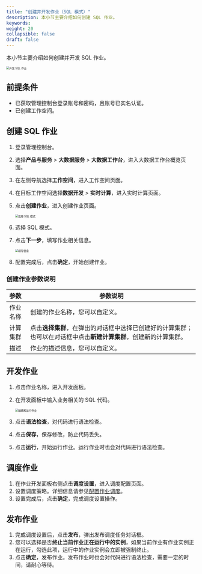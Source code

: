 ```yaml
---
title: "创建并开发作业（SQL 模式）"
description: 本小节主要介绍如何创建 SQL 作业。 
keywords: 
weight: 20
collapsible: false
draft: false
---
```


本小节主要介绍如何创建并开发 SQL 作业。

<img src="/bigdata/databench/_images/process_job_sql.png" alt="开发 SQL 作业" style="zoom:50%;" />

## 前提条件

- 已获取管理控制台登录账号和密码，且账号已实名认证。
- 已创建工作空间。

## 创建 SQL 作业

1. 登录管理控制台。
2. 选择**产品与服务** > **大数据服务** > **大数据工作台**，进入大数据工作台概览页面。
3. 在左侧导航选择**工作空间**，进入工作空间页面。
4. 在目标工作空间选择**数据开发** > **实时计算**，进入实时计算页面。
5. 点击**创建作业**，进入创建作业页面。
   
   <img src="/bigdata/databench/_images/choose_model_sql.png" alt="选择 SQL 模式" style="zoom:50%;" />

6. 选择 SQL 模式。
7. 点击**下一步**，填写作业相关信息。
   
   <img src="/bigdata/databench/_images/job_basic.png" alt="填写信息" style="zoom:50%;" />

8. 配置完成后，点击**确定**，开始创建作业。

### 创建作业参数说明

| 参数           | 参数说明                                                     |
| :------------- | ------------------------------------------------------------ |
| 作业名称 |  创建的作业名称，您可以自定义。              |
| 计算集群    |  点击**选择集群**，在弹出的对话框中选择已创建好的计算集群；也可以在对话框中点击**新建计算集群**，创建新的计算集群。  |
| 描述    |  作业的描述信息，您可以自定义。 |

## 开发作业

1. 点击作业名称，进入开发面板。
2. 在开发面板中输入业务相关的 SQL 代码。
   
   <img src="/bigdata/databench/_images/job_content_sql.png" alt="编辑和运行作业" style="zoom:50%;" />

3. 点击**语法检查**，对代码进行语法检查。
4. 点击**保存**，保存修改，防止代码丢失。
5. 点击**运行**，开始运行作业。运行作业时也会对代码进行语法检查。

## 调度作业

1. 在作业开发面板右侧点击**调度设置**，进入调度配置页面。
2. 设置调度策略。详细信息请参见[配置作业调度](..//scheduling_job)。   
3. 设置完成后，点击**确定**，完成调度设置操作。

## 发布作业

1. 完成调度设置后，点击**发布**，弹出发布调度任务对话框。
2. 您可以选择是否**终止当前作业正在运行中的实例**，如果当前作业有作业实例正在运行，勾选此项，运行中的作业实例会立即被强制终止。
3. 点击**确定**，发布作业。发布作业时也会对代码进行语法检查，需要一定的时间，请耐心等待。